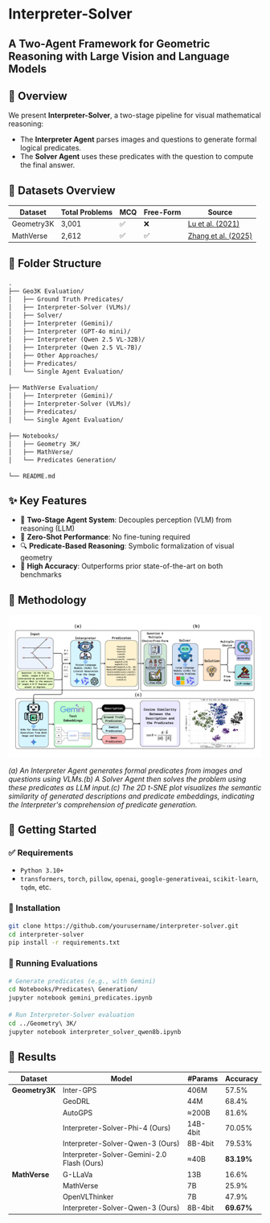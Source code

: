 # Interpreter-Solver

## A Two-Agent Framework for Geometric Reasoning with Large Vision and Language Models

<!-- > 📄 [Anonymous ACL Submission](https://anonymous.4open.science/r/Interpreter-Solver/) -->

## 📌 Overview

We present **Interpreter-Solver**, a two-stage pipeline for visual mathematical reasoning:
- The **Interpreter Agent** parses images and questions to generate formal logical predicates.
- The **Solver Agent** uses these predicates with the question to compute the final answer.

## 🧪 Datasets Overview

| Dataset       | Total Problems | MCQ | Free-Form | Source |
|---------------|----------------|-----|-----------|--------|
| Geometry3K    | 3,001          | ✅  | ❌        | [Lu et al. (2021)](https://aclanthology.org/2021.acl-long.528.pdf) |
| MathVerse     | 2,612          | ✅  | ✅        | [Zhang et al. (2025)](https://arxiv.org/pdf/2403.14624)            |

## 📁 Folder Structure

```
.
├── Geo3K Evaluation/
│   ├── Ground Truth Predicates/
│   ├── Interpreter-Solver (VLMs)/
│   ├── Solver/
│   ├── Interpreter (Gemini)/
│   ├── Interpreter (GPT-4o mini)/
│   ├── Interpreter (Qwen 2.5 VL-32B)/
│   ├── Interpreter (Qwen 2.5 VL-7B)/
│   ├── Other Approaches/
│   ├── Predicates/
│   └── Single Agent Evaluation/

├── MathVerse Evaluation/
│   ├── Interpreter (Gemini)/
│   ├── Interpreter-Solver (VLMs)/
│   ├── Predicates/
│   └── Single Agent Evaluation/

├── Notebooks/
│   ├── Geometry 3K/
│   ├── MathVerse/
│   └── Predicates Generation/

└── README.md
```

## ✨ Key Features

- 📐 **Two-Stage Agent System**: Decouples perception (VLM) from reasoning (LLM)
- 🎯 **Zero-Shot Performance**: No fine-tuning required
- 🔍 **Predicate-Based Reasoning**: Symbolic formalization of visual geometry
- 🧠 **High Accuracy**: Outperforms prior state-of-the-art on both benchmarks

## 🧠 Methodology

![methodology](Assets/methodology.png)

*(a) An Interpreter Agent generates formal predicates from images and questions using VLMs.(b) A Solver Agent then solves the problem using these predicates as LLM input.(c) The 2D t-SNE plot visualizes the semantic similarity of generated descriptions and predicate embeddings, indicating the Interpreter's comprehension of predicate generation.*

## 🧰 Getting Started

### ✅ Requirements
- `Python 3.10+`
- `transformers`, `torch`, `pillow`, `openai`, `google-generativeai`, `scikit-learn`, `tqdm`, etc.

### 🔧 Installation

```bash
git clone https://github.com/yourusername/interpreter-solver.git
cd interpreter-solver
pip install -r requirements.txt
```

### 🧪 Running Evaluations

```bash
# Generate predicates (e.g., with Gemini)
cd Notebooks/Predicates\ Generation/
jupyter notebook gemini_predicates.ipynb

# Run Interpreter-Solver evaluation
cd ../Geometry\ 3K/
jupyter notebook interpreter_solver_qwen8b.ipynb
```

## 🧪 Results

| Dataset       | Model                                      | #Params      | Accuracy |
|---------------|---------------------------------------------|--------------|----------|
| **Geometry3K**| Inter-GPS                                   | 406M         | 57.5%    |
|               | GeoDRL                                      | 44M          | 68.4%    |
|               | AutoGPS                                     | ≈200B        | 81.6%    |
|               | Interpreter-Solver-Phi-4 (Ours)            | 14B-4bit     | 70.05%   |
|               | Interpreter-Solver-Qwen-3 (Ours)           | 8B-4bit      | 79.53%   |
|               | Interpreter-Solver-Gemini-2.0 Flash (Ours) | ≈40B         | **83.19%**   |
| **MathVerse** | G-LLaVa                                     | 13B          | 16.6%    |
|               | MathVerse                                   | 7B           | 25.9%    |
|               | OpenVLThinker                               | 7B           | 47.9%    |
|               | Interpreter-Solver-Qwen-3 (Ours)           | 8B-4bit      | **69.67%**   |

<!--
## 🧩 Citation

```bibtex
@inproceedings{interpreter-solver-2025,
  title = {Seeing and Solving: An Interpreter-Solver Framework for Geometric Reasoning with Large Vision and Language Models},
  author = {Anonymous},
  booktitle = {ACL 2025},
  year = {2025}
}
```

---

---

## 📬 Contact

For issues, open a GitHub issue. For collaboration, email: **your.email@domain.com**

---
-->

